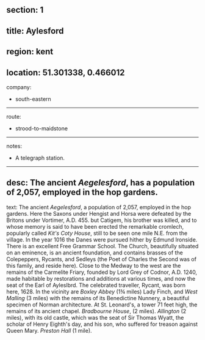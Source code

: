 section: 1
----
title: Aylesford
----
region: kent
----
location: 51.301338, 0.466012
----
company:
- south-eastern
----
route:
- strood-to-maidstone
----
notes:
- A telegraph station.
----
desc: The ancient *Aegelesford*, has a population of 2,057, employed in the hop gardens.
----
text: The ancient *Aegelesford*, a population of 2,057, employed in the hop gardens. Here the Saxons under Hengist and Horsa were defeated by the Britons under Vortimer, A.D. 455. but Catigem, his brother was killed, and to whose memory is said to have been erected the remarkable cromlech, popularly called *Kit's Coty House*, still to be seen one mile N.E. from the village. In the year 1016 the Danes were pursued hither by Edmund Ironside. There is an excellent Free Grammar School. The Church, beautifully situated on an eminence, is an ancient foundation, and contains brasses of the Colepeppers, Rycants, and Sedleys (the Poet of Charles the Second was of this family, and reside here). Close to the Medway to the west are the remains of the Carmelite Friary, founded by Lord Grey of Codnor, A.D. 1240, made habitable by restorations and additions at various times, and now the seat of the Earl of Ayleslbrd. The celebrated traveller, Rycant, was born here, 1628. In the vicinity are *Boxley Abbey* (1¾ miles) Lady Finch, and *West Malling* (3 miles) with the remains of its Benedictine Nunnery, a beautiful specimen of Norman architecture. At St. Leonard's, a tower 71 feet high, the remains of its ancient chapel. *Bradbourne House*, (2 miles). *Allington* (2 miles), with its old castle, which was the seat of Sir Thomas Wyatt, the scholar of Henry Eighth's day, and his son, who suffered for treason against Queen Mary. *Preston Hall* (1 mile).
